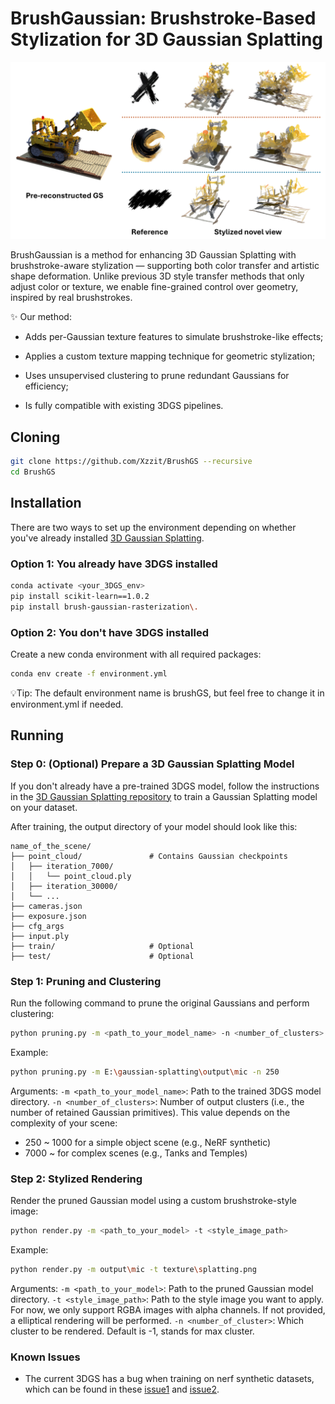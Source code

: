 # BrushGaussian: Brushstroke-Based Stylization for 3D Gaussian Splatting

<p align="center">
  <img src="assets/fig1.png" alt="description" width="720"/>
</p>

BrushGaussian is a method for enhancing 3D Gaussian Splatting with brushstroke-aware stylization — supporting both color transfer and artistic shape deformation. Unlike previous 3D style transfer methods that only adjust color or texture, we enable fine-grained control over geometry, inspired by real brushstrokes.

✨ Our method:

* Adds per-Gaussian texture features to simulate brushstroke-like effects;

* Applies a custom texture mapping technique for geometric stylization;

* Uses unsupervised clustering to prune redundant Gaussians for efficiency;

* Is fully compatible with existing 3DGS pipelines.

## Cloning
```bash
git clone https://github.com/Xzzit/BrushGS --recursive
cd BrushGS
```

## Installation
There are two ways to set up the environment depending on whether you've already installed [3D Gaussian Splatting](https://github.com/graphdeco-inria/gaussian-splatting).

### Option 1: You already have 3DGS installed
```bash
conda activate <your_3DGS_env>
pip install scikit-learn==1.0.2
pip install brush-gaussian-rasterization\.
```

### Option 2: You don't have 3DGS installed
Create a new conda environment with all required packages:
```bash
conda env create -f environment.yml
```
💡Tip: The default environment name is brushGS, but feel free to change it in environment.yml if needed.

## Running
### Step 0: (Optional) Prepare a 3D Gaussian Splatting Model
If you don't already have a pre-trained 3DGS model, follow the instructions in the [3D Gaussian Splatting repository](https://github.com/graphdeco-inria/gaussian-splatting) to train a Gaussian Splatting model on your dataset.

After training, the output directory of your model should look like this:
```
name_of_the_scene/
├── point_cloud/               # Contains Gaussian checkpoints
│   ├── iteration_7000/
│   │   └── point_cloud.ply
│   ├── iteration_30000/
│   └── ...
├── cameras.json
├── exposure.json
├── cfg_args
├── input.ply
├── train/                     # Optional
├── test/                      # Optional
```

### Step 1: Pruning and Clustering
Run the following command to prune the original Gaussians and perform clustering:
```bash
python pruning.py -m <path_to_your_model_name> -n <number_of_clusters>
```

Example:
```bash
python pruning.py -m E:\gaussian-splatting\output\mic -n 250
```

Arguments:
`-m <path_to_your_model_name>`: Path to the trained 3DGS model directory.
`-n <number_of_clusters>`: Number of output clusters (i.e., the number of retained Gaussian primitives).
This value depends on the complexity of your scene:
* 250 ~ 1000 for a simple object scene (e.g., NeRF synthetic)
* 7000 ~ for complex scenes (e.g., Tanks and Temples)

### Step 2: Stylized Rendering
Render the pruned Gaussian model using a custom brushstroke-style image:
```bash
python render.py -m <path_to_your_model> -t <style_image_path>
```

Example:
```bash
python render.py -m output\mic -t texture\splatting.png
```

Arguments:
`-m <path_to_your_model>`: Path to the pruned Gaussian model directory.
`-t <style_image_path>`: Path to the style image you want to apply. For now, we only support RGBA images with alpha channels. If not provided, a elliptical rendering will be performed.
`-n <number_of_cluster>`: Which cluster to be rendered. Default is -1, stands for max cluster.

### Known Issues
* The current 3DGS has a bug when training on nerf synthetic datasets, which can be found in these [issue1](https://github.com/graphdeco-inria/gaussian-splatting/issues/1124) and [issue2](https://github.com/graphdeco-inria/gaussian-splatting/issues/1038).